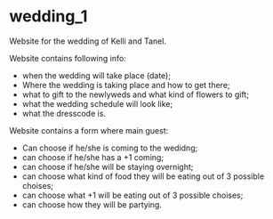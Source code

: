 # wedding_1
Website for the wedding of Kelli and Tanel.

Website contains following info:
* when the wedding will take place (date);
* Where the wedding is taking place and how to get there;
* what to gift to the newlyweds and what kind of flowers to gift;
* what the wedding schedule will look like;
* what the dresscode is.

Website contains a form where main guest:
* Can choose if he/she is coming to the wedidng;
* can choose if he/she has a +1 coming;
* can choose if he/she will be staying overnight;
* can choose what kind of food they  will be eating out of 3 possible choises;
* can choose what +1 will be eating out of 3 possible choises;
* can choose how they will be partying.
